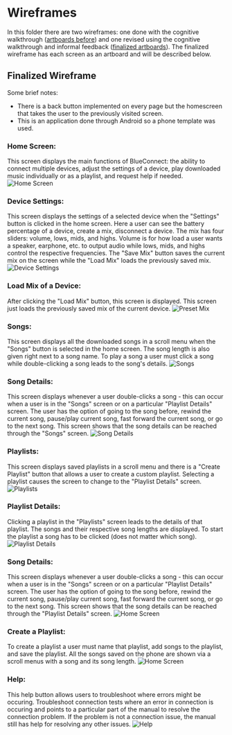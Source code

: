 # Wireframes

In this folder there are two wireframes: one done with the cognitive walkthrough ([artboards before](../wireframes/BlueConnect_Wireframe_Before.pdf)) and one revised using the cognitive walkthrough and informal feedback ([finalized artboards](../wireframes/Finalized_BlueConnect_Wireframe.pdf)). The finalized wireframe has each screen as an artboard and will be described below.

## Finalized Wireframe
Some brief notes: 
* There is a back button implemented on every page but the homescreen that takes the user to the previously visited screen.
* This is an application done through Android so a phone template was used.                  

### Home Screen:
This screen displays the main functions of BlueConnect: the ability to connect multiple devices, adjust the settings of a device, play downloaded music individually or as a playlist, and request help if needed.
![Home Screen](../wireframes/BlueConnect_Artboard1.png)

### Device Settings:
This screen displays the settings of a selected device when the "Settings" button is clicked in the home screen. Here a user can see the battery percentage of a device, create a mix, disconnect a device. The mix has four sliders: volume, lows, mids, and highs. Volume is for how load a user wants a speaker, earphone, etc. to output audio while lows, mids, and highs control the respective frequencies. The "Save Mix" button saves the current mix on the screen while the "Load Mix" loads the previously saved mix.
![Device Settings](../wireframes/BlueConnect_Artboard2.png)

### Load Mix of a Device:
After clicking the "Load Mix" button, this screen is displayed. This screen just loads the previously saved mix of the current device.
![Preset Mix](../wireframes/BlueConnect_Artboard5.png)

### Songs:
This screen displays all the downloaded songs in a scroll menu when the "Songs" button is selected in the home screen. The song length is also given right next to a song name. To play a song a user must click a song while double-clicking a song leads to the song's details. 
![Songs](../wireframes/BlueConnect_Artboard3.png)

### Song Details:
This screen displays whenever a user double-clicks a song - this can occur when a user is in the "Songs" screen or on a particular "Playlist Details" screen. The user has the option of going to the song before, rewind the current song, pause/play current song, fast forward the current song, or go to the next song. This screen shows that the song details can be reached through the "Songs" screen.
![Song Details](../wireframes/BlueConnect_Artboard4.png)

### Playlists:
This screen displays saved playlists in a scroll menu and there is a "Create Playlist" button that allows a user to create a custom playlist.
Selecting a playlist causes the screen to change to the "Playlist Details" screen.
![Playlists](../wireframes/BlueConnect_Artboard6.png)

### Playlist Details:
Clicking a playlist in the "Playlists" screen leads to the details of that playlist. The songs and their respective song lengths are displayed. To start the playlist a song has to be clicked (does not matter which song).
![Playlist Details](../wireframes/BlueConnect_Artboard7.png)

### Song Details:
This screen displays whenever a user double-clicks a song - this can occur when a user is in the "Songs" screen or on a particular "Playlist Details" screen. The user has the option of going to the song before, rewind the current song, pause/play current song, fast forward the current song, or go to the next song. This screen shows that the song details can be reached through the "Playlist Details" screen.
![Home Screen](../wireframes/BlueConnect_Artboard9.png)

### Create a Playlist:
To create a playlist a user must name that playlist, add songs to the playlist, and save the playlist. All the songs saved on the phone are shown via a scroll menus with a song and its song length.
![Home Screen](../wireframes/BlueConnect_Artboard10.png)

### Help: 
This help button allows users to troubleshoot where errors might be occuring. Troubleshoot connection tests where an error in connection is occuring and points to a particular part of the manual to resolve the connection problem. If the problem is not a connection issue, the manual still has help for resolving any other issues.
![Help](../wireframes/BlueConnect_Artboard8.png)
